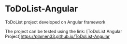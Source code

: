 # ToDoList-Angular
ToDoList project developed on Angular framework

The project can be tested using the link:
[ToDoList Angular Project]https://plamen33.github.io/ToDoList-Angular 
